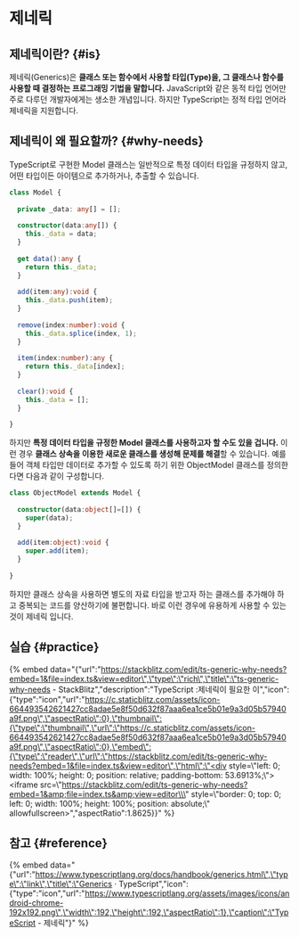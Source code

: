 # 제네릭

## 제네릭이란? {#is}

제네릭\(Generics\)은 **클래스 또는 함수에서 사용할 타입\(Type\)을, 그 클래스나 함수를 사용할 때 결정하는 프로그래밍 기법을 말합니다.** JavaScript와 같은 동적 타입 언어만 주로 다루던 개발자에게는 생소한 개념입니다. 하지만 TypeScript는 정적 타입 언어라 제네릭을 지원합니다.

## 제네릭이 왜 필요할까? {#why-needs}

TypeScript로 구현한 Model 클래스는 일반적으로 특정 데이터 타입을 규정하지 않고, 어떤 타입이든 아이템으로 추가하거나, 추출할 수 있습니다.

```typescript
class Model {
  
  private _data: any[] = [];
  
  constructor(data:any[]) {
    this._data = data;
  }
  
  get data():any { 
    return this._data; 
  }
  
  add(item:any):void { 
    this._data.push(item); 
  }
  
  remove(index:number):void { 
    this._data.splice(index, 1); 
  }
  
  item(index:number):any { 
    return this._data[index]; 
  }
  
  clear():void { 
    this._data = []; 
  }
  
}
```

하지만 **특정 데이터 타입을 규정한 Model 클래스를 사용하고자 할 수도 있을 겁니다.** 이런 경우 **클래스 상속을 이용한 새로운 클래스를 생성해 문제를 해결**할 수 있습니다. 예를 들어 객체 타입만 데이터로 추가할 수 있도록 하기 위한 ObjectModel 클래스를 정의한다면 다음과 같이 구성합니다.

```typescript
class ObjectModel extends Model {
​
  constructor(data:object[]=[]) { 
    super(data); 
  }
  
  add(item:object):void { 
    super.add(item); 
  }
​
}
```

하지만 클래스 상속을 사용하면 별도의 자료 타입을 받고자 하는 클래스를 추가해야 하고 중복되는 코드를 양산하기에 불편합니다. 바로 이런 경우에 유용하게 사용할 수 있는 것이 제네릭 입니다.

## 실습 {#practice}

{% embed data="{\"url\":\"https://stackblitz.com/edit/ts-generic-why-needs?embed=1&file=index.ts&view=editor\",\"type\":\"rich\",\"title\":\"ts-generic-why-needs - StackBlitz\",\"description\":\"TypeScript :제네릭이 필요한 이\",\"icon\":{\"type\":\"icon\",\"url\":\"https://c.staticblitz.com/assets/icon-664493542621427cc8adae5e8f50d632f87aaa6ea1ce5b01e9a3d05b57940a9f.png\",\"aspectRatio\":0},\"thumbnail\":{\"type\":\"thumbnail\",\"url\":\"https://c.staticblitz.com/assets/icon-664493542621427cc8adae5e8f50d632f87aaa6ea1ce5b01e9a3d05b57940a9f.png\",\"aspectRatio\":0},\"embed\":{\"type\":\"reader\",\"url\":\"https://stackblitz.com/edit/ts-generic-why-needs?embed=1&file=index.ts&view=editor\",\"html\":\"<div style=\\\"left: 0; width: 100%; height: 0; position: relative; padding-bottom: 53.6913%;\\\"><iframe src=\\\"https://stackblitz.com/edit/ts-generic-why-needs?embed=1&amp;file=index.ts&amp;view=editor\\\" style=\\\"border: 0; top: 0; left: 0; width: 100%; height: 100%; position: absolute;\\\" allowfullscreen></iframe></div>\",\"aspectRatio\":1.8625}}" %}

## 참고 {#reference}

{% embed data="{\"url\":\"https://www.typescriptlang.org/docs/handbook/generics.html\",\"type\":\"link\",\"title\":\"Generics · TypeScript\",\"icon\":{\"type\":\"icon\",\"url\":\"https://www.typescriptlang.org/assets/images/icons/android-chrome-192x192.png\",\"width\":192,\"height\":192,\"aspectRatio\":1},\"caption\":\"TypeScript - 제네릭\"}" %}

